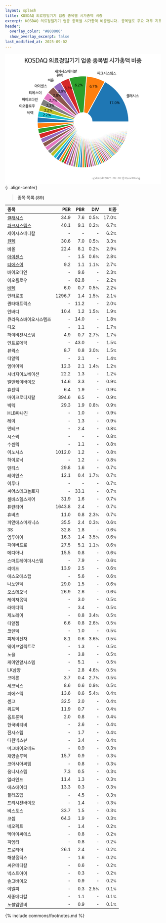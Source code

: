 ```yaml
---
layout: splash
title: KOSDAQ 의료정밀기기 업종 종목별 시가총액 비중
excerpt: KOSDAQ 의료정밀기기 업종 종목별 시가총액 비중입니다. 종목별로 주요 재무 지표를 함께 표시합니다.
header:
  overlay_color: "#800000"
  show_overlay_excerpt: false
last_modified_at: 2025-09-02
---
```



![KOSDAQ 의료정밀기기 업종 종목별 시가총액 비중](/stats/sector/images/kosdaq_업종_의료정밀기기_종목.png){: .align-center}


> **종목 목록 (89)**<a id="list"></a>

| **종목** | **PER** | **PBR** | **DIV** | **비중** |
| :------- | ------: | ------: | ------: | -------: |
| [클래시스](/214150/) | 34.9 | 7.6 | 0.5<small>%</small> | 17.0<small>%</small> |
| [파크시스템스](/140860/) | 40.1 | 9.1 | 0.2<small>%</small> | 6.7<small>%</small> |
| 제이시스메디칼 | - | - | - | 6.2<small>%</small> |
| [원텍](/336570/) | 30.6 | 7.0 | 0.5<small>%</small> | 3.3<small>%</small> |
| 비올 | 22.4 | 8.1 | 0.2<small>%</small> | 2.9<small>%</small> |
| [아이센스](/099190/) | - | 1.5 | 0.6<small>%</small> | 2.8<small>%</small> |
| [티에스이](/131290/) | 9.2 | 1.1 | 1.1<small>%</small> | 2.7<small>%</small> |
| 바이오다인 | - | 9.6 | - | 2.3<small>%</small> |
| 이오플로우 | - | 82.8 | - | 2.2<small>%</small> |
| [바텍](/043150/) | 6.0 | 0.7 | 0.5<small>%</small> | 2.2<small>%</small> |
| 인터로조 | 1296.7 | 1.4 | 1.5<small>%</small> | 2.1<small>%</small> |
| 퀀타매트릭스 | - | 11.2 | - | 2.0<small>%</small> |
| 인바디 | 10.4 | 1.2 | 1.5<small>%</small> | 1.9<small>%</small> |
| 큐리옥스바이오시스템즈 | - | 14.0 | - | 1.8<small>%</small> |
| 디오 | - | 1.1 | - | 1.7<small>%</small> |
| 하이비젼시스템 | 4.9 | 0.7 | 2.7<small>%</small> | 1.7<small>%</small> |
| 인트로메딕 | - | 43.0 | - | 1.5<small>%</small> |
| 뷰웍스 | 8.7 | 0.8 | 3.0<small>%</small> | 1.5<small>%</small> |
| 디알텍 | - | 2.1 | - | 1.4<small>%</small> |
| 엠아이텍 | 12.3 | 2.1 | 1.4<small>%</small> | 1.2<small>%</small> |
| 시너지이노베이션 | 22.2 | 1.3 | - | 1.2<small>%</small> |
| 엘앤케이바이오 | 14.6 | 3.3 | - | 0.9<small>%</small> |
| 휴센텍 | 6.4 | 1.9 | - | 0.9<small>%</small> |
| 마이크로디지탈 | 394.6 | 6.5 | - | 0.9<small>%</small> |
| 빅텍 | 29.3 | 1.9 | 0.8<small>%</small> | 0.9<small>%</small> |
| HLB파나진 | - | 1.0 | - | 0.9<small>%</small> |
| 레이 | - | 1.3 | - | 0.9<small>%</small> |
| 민테크 | - | 2.4 | - | 0.8<small>%</small> |
| 시스웍 | - | - | - | 0.8<small>%</small> |
| 수젠텍 | - | 1.1 | - | 0.8<small>%</small> |
| 이노시스 | 1012.0 | 1.2 | - | 0.8<small>%</small> |
| 하이로닉 | - | 1.2 | - | 0.8<small>%</small> |
| 덴티스 | 29.8 | 1.6 | - | 0.7<small>%</small> |
| 레이언스 | 12.1 | 0.4 | 1.7<small>%</small> | 0.7<small>%</small> |
| 이루다 | - | - | - | 0.7<small>%</small> |
| 씨어스테크놀로지 | - | 33.1 | - | 0.7<small>%</small> |
| 셀바스헬스케어 | 31.9 | 1.6 | - | 0.7<small>%</small> |
| 퓨런티어 | 1643.8 | 2.4 | - | 0.7<small>%</small> |
| 휴비츠 | 11.0 | 0.8 | 2.3<small>%</small> | 0.7<small>%</small> |
| 피앤에스미캐닉스 | 35.5 | 2.4 | 0.3<small>%</small> | 0.6<small>%</small> |
| 3S | 32.8 | 1.8 | - | 0.6<small>%</small> |
| 엠투아이 | 16.3 | 1.4 | 3.5<small>%</small> | 0.6<small>%</small> |
| 파이버프로 | 27.5 | 5.1 | 1.1<small>%</small> | 0.6<small>%</small> |
| 메디아나 | 15.5 | 0.8 | - | 0.6<small>%</small> |
| 스마트레이더시스템 | - | 7.9 | - | 0.6<small>%</small> |
| 리메드 | 13.9 | 2.5 | - | 0.6<small>%</small> |
| 에스오에스랩 | - | 5.6 | - | 0.6<small>%</small> |
| 나노엔텍 | 29.0 | 1.5 | - | 0.6<small>%</small> |
| 오스테오닉 | 26.9 | 2.6 | - | 0.6<small>%</small> |
| 레이저옵텍 | - | 3.0 | - | 0.5<small>%</small> |
| 라메디텍 | - | 3.4 | - | 0.5<small>%</small> |
| 제노레이 | - | 0.8 | 3.4<small>%</small> | 0.5<small>%</small> |
| 디알젬 | 6.6 | 0.8 | 2.6<small>%</small> | 0.5<small>%</small> |
| 코렌텍 | - | 1.0 | - | 0.5<small>%</small> |
| 피제이전자 | 8.1 | 0.6 | 3.6<small>%</small> | 0.5<small>%</small> |
| 웨이브일렉트로 | - | 1.3 | - | 0.5<small>%</small> |
| 노을 | - | 3.8 | - | 0.5<small>%</small> |
| 케이엔알시스템 | - | 5.1 | - | 0.5<small>%</small> |
| LK삼양 | - | 2.8 | 4.6<small>%</small> | 0.5<small>%</small> |
| 코메론 | 3.7 | 0.4 | 2.7<small>%</small> | 0.5<small>%</small> |
| 세코닉스 | 8.6 | 0.6 | 0.9<small>%</small> | 0.5<small>%</small> |
| 피에스텍 | 13.6 | 0.6 | 5.4<small>%</small> | 0.4<small>%</small> |
| 센코 | 32.5 | 2.0 | - | 0.4<small>%</small> |
| 위드텍 | 11.9 | 0.7 | - | 0.4<small>%</small> |
| 옵트론텍 | 2.0 | 0.8 | - | 0.4<small>%</small> |
| 한국비티비 | - | 2.6 | - | 0.4<small>%</small> |
| 진시스템 | - | 1.7 | - | 0.4<small>%</small> |
| 다원넥스뷰 | - | 3.4 | - | 0.4<small>%</small> |
| 미코바이오메드 | - | 0.9 | - | 0.3<small>%</small> |
| 재영솔루텍 | 15.7 | 0.9 | - | 0.3<small>%</small> |
| 코아시아씨엠 | - | 0.8 | - | 0.3<small>%</small> |
| 옴니시스템 | 7.3 | 0.5 | - | 0.3<small>%</small> |
| 얼라인드 | 11.4 | 1.3 | - | 0.3<small>%</small> |
| 에스에이티 | 13.3 | 0.3 | - | 0.3<small>%</small> |
| 플라즈맵 | - | 4.5 | - | 0.3<small>%</small> |
| 프리시젼바이오 | - | 1.4 | - | 0.3<small>%</small> |
| 비스토스 | 33.7 | 1.5 | - | 0.3<small>%</small> |
| 코셈 | 64.3 | 1.9 | - | 0.3<small>%</small> |
| 네오펙트 | - | 1.4 | - | 0.2<small>%</small> |
| 멕아이씨에스 | - | 0.8 | - | 0.2<small>%</small> |
| 피엠티 | - | 0.8 | - | 0.2<small>%</small> |
| 프로티아 | 26.1 | 2.4 | - | 0.2<small>%</small> |
| 해성옵틱스 | - | 1.6 | - | 0.2<small>%</small> |
| 씨유메디칼 | - | 0.6 | - | 0.2<small>%</small> |
| 넥스트아이 | - | 0.3 | - | 0.2<small>%</small> |
| 솔고바이오 | - | 0.9 | - | 0.2<small>%</small> |
| 이엘피 | - | 0.3 | 2.5<small>%</small> | 0.1<small>%</small> |
| 세종메디칼 | - | 1.1 | - | 0.1<small>%</small> |
| 노블엠앤비 | - | 0.9 | - | 0.1<small>%</small> |

{% include commons/footnotes.md %}